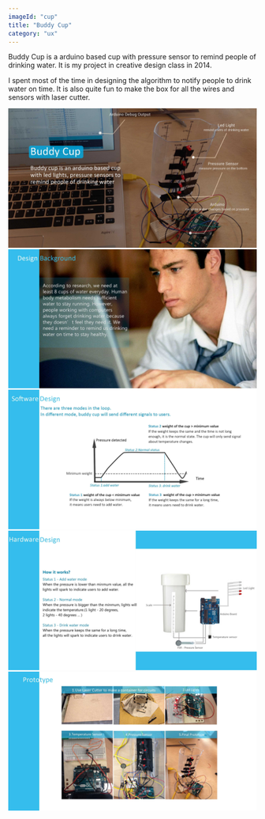 ```yaml
---
imageId: "cup"
title: "Buddy Cup"
category: "ux"
---
```


Buddy Cup is a arduino based cup with pressure sensor to remind people of drinking water. It is my project in creative design class in 2014.

I spent most of the time in designing the algorithm to notify people to drink water on time. It is also quite fun to make the box for all the wires and sensors with laser cutter.

![](images/cup/cup_0.jpg)
![](images/cup/cup_1.jpg)
![](images/cup/cup_2.jpg)
![](images/cup/cup_3.jpg)
![](images/cup/cup_4.jpg)
